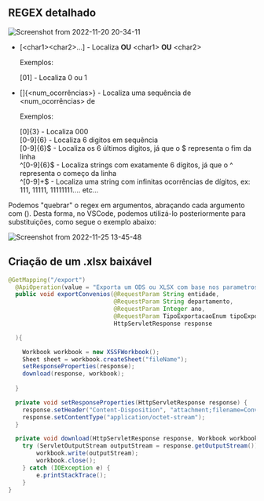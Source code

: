 ## REGEX detalhado

![Screenshot from 2022-11-20 20-34-11](https://user-images.githubusercontent.com/80921933/202932602-c3c0ad88-7fed-44de-9577-455c0abc59b2.png)

- [\<char1>\<char2>...] - Localiza **OU** \<char1> **OU** \<char2>

  Exemplos:
  
  [01] - Localiza 0 ou 1
  
- [<char1>]{<num_ocorrências>} - Localiza uma sequência de <num_ocorrências> de <char1>

  Exemplos:
  
  [0]{3} - Localiza 000 <br>
  [0-9]{6} - Localiza 6 digitos em sequência <br>
  [0-9]{6}$ - Localiza os 6 últimos digitos, já que o $ representa o fim da linha <br>
  \^[0-9]{6}$ - Localiza strings com exatamente 6 dígitos, já que o ^ representa o começo da linha <br>
  \^[0-9]+$ - Localiza uma string com infinitas ocorrências de dígitos, ex: 111, 11111, 11111111.... etc... <br>
  
Podemos "quebrar" o regex em argumentos, abraçando cada argumento com (<argumento>). Desta forma, no VSCode, podemos utilizá-lo posteriormente para substituições, como segue o exemplo abaixo:

![Screenshot from 2022-11-25 13-45-48](https://user-images.githubusercontent.com/80921933/204028148-d9cbbb78-38da-4b8f-a606-6c0c5c258e94.png)


## Criação de um .xlsx baixável

```java
@GetMapping("/export")
  @ApiOperation(value = "Exporta um ODS ou XLSX com base nos parametros informados")
  public void exportConvenios(@RequestParam String entidade,
                              @RequestParam String departamento,
                              @RequestParam Integer ano,
                              @RequestParam TipoExportacaoEnum tipoExportacaoEnum,
                              HttpServletResponse response

  ){

    Workbook workbook = new XSSFWorkbook();
    Sheet sheet = workbook.createSheet("fileName");
    setResponseProperties(response);
    download(response, workbook);
    
  }

  private void setResponseProperties(HttpServletResponse response) {
    response.setHeader("Content-Disposition", "attachment;filename=Convenios.xlsx;Accept: */*");
    response.setContentType("application/octet-stream");
  }

  private void download(HttpServletResponse response, Workbook workbook){
    try (ServletOutputStream outputStream = response.getOutputStream()) {
        workbook.write(outputStream);
        workbook.close();
    } catch (IOException e) {
        e.printStackTrace();
    }
}
```
